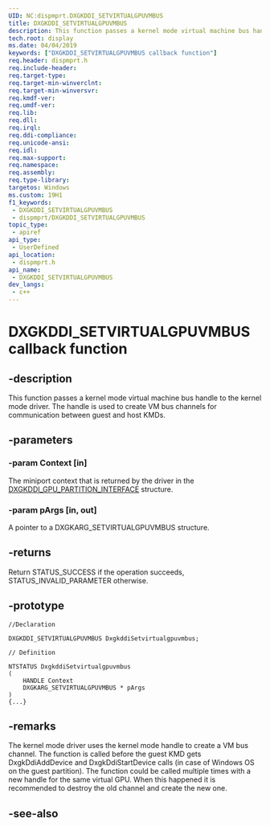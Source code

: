 ```yaml
---
UID: NC:dispmprt.DXGKDDI_SETVIRTUALGPUVMBUS
title: DXGKDDI_SETVIRTUALGPUVMBUS
description: This function passes a kernel mode virtual machine bus handle to the kernel mode driver.
tech.root: display
ms.date: 04/04/2019
keywords: ["DXGKDDI_SETVIRTUALGPUVMBUS callback function"]
req.header: dispmprt.h
req.include-header: 
req.target-type: 
req.target-min-winverclnt: 
req.target-min-winversvr: 
req.kmdf-ver: 
req.umdf-ver: 
req.lib: 
req.dll: 
req.irql: 
req.ddi-compliance: 
req.unicode-ansi: 
req.idl: 
req.max-support: 
req.namespace: 
req.assembly: 
req.type-library: 
targetos: Windows
ms.custom: 19H1
f1_keywords:
 - DXGKDDI_SETVIRTUALGPUVMBUS
 - dispmprt/DXGKDDI_SETVIRTUALGPUVMBUS
topic_type:
 - apiref
api_type:
 - UserDefined
api_location:
 - dispmprt.h
api_name:
 - DXGKDDI_SETVIRTUALGPUVMBUS
dev_langs:
 - c++
---
```


# DXGKDDI_SETVIRTUALGPUVMBUS callback function


## -description

This function passes a kernel mode virtual machine bus handle to the kernel mode driver. The handle is used to create VM bus channels for communication between guest and host KMDs.

## -parameters

### -param Context [in]

The miniport context that is returned by the driver in the [DXGKDDI_GPU_PARTITION_INTERFACE](ns-dispmprt-_dxgkddi_gpu_partition_interface.md) structure.

### -param pArgs [in, out]

A pointer to a DXGKARG_SETVIRTUALGPUVMBUS structure.

## -returns

Return STATUS_SUCCESS if the operation succeeds, STATUS_INVALID_PARAMETER otherwise.

## -prototype

```
//Declaration

DXGKDDI_SETVIRTUALGPUVMBUS DxgkddiSetvirtualgpuvmbus; 

// Definition

NTSTATUS DxgkddiSetvirtualgpuvmbus 
(
	HANDLE Context
	DXGKARG_SETVIRTUALGPUVMBUS * pArgs
)
{...}

```

## -remarks

The kernel mode driver uses the kernel mode handle to create a VM bus channel. The function is called before the guest KMD gets DxgkDdiAddDevice and DxgkDdiStartDevice calls (in case of Windows OS on the guest partition). The function could be called multiple times with a new handle for the same virtual GPU. When this happened it is recommended to destroy the old channel and create the new one.

## -see-also

